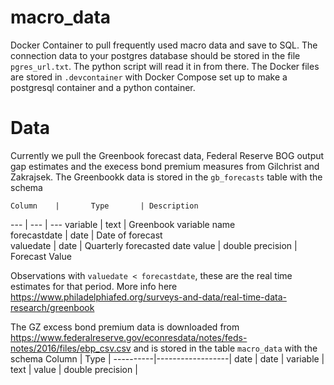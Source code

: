 # macro_data
Docker Container to pull frequently used macro data and save to SQL. The connection data to your postgres database should be stored in the file `pgres_url.txt`.
The python script will read it in from there. The Docker files are stored in `.devcontainer` with Docker Compose set up to make a postgresql container and a python container.

# Data 
Currently we pull the Greenbook forecast data, Federal Reserve BOG output gap estimates and the execess bond premium measures from Gilchrist and Zakrajsek. The Greenbookk data 
is stored in the `gb_forecasts` table with the schema
                         
    Column    |       Type       | Description               
--- | --- | ---
variable     | text             | Greenbook variable name   
forecastdate | date             | Date of forecast          
valuedate    | date             | Quarterly forecasted date 
value        | double precision | Forecast Value            

Observations with `valuedate < forecastdate`, these are the real time estimates for that period. More info here
https://www.philadelphiafed.org/surveys-and-data/real-time-data-research/greenbook

The GZ excess bond premium data is downloaded from https://www.federalreserve.gov/econresdata/notes/feds-notes/2016/files/ebp_csv.csv
and is stored in the table `macro_data` with the schema 
  Column  |       Type       |
----------|------------------|
 date     | date             |
 variable | text             |
 value    | double precision |
